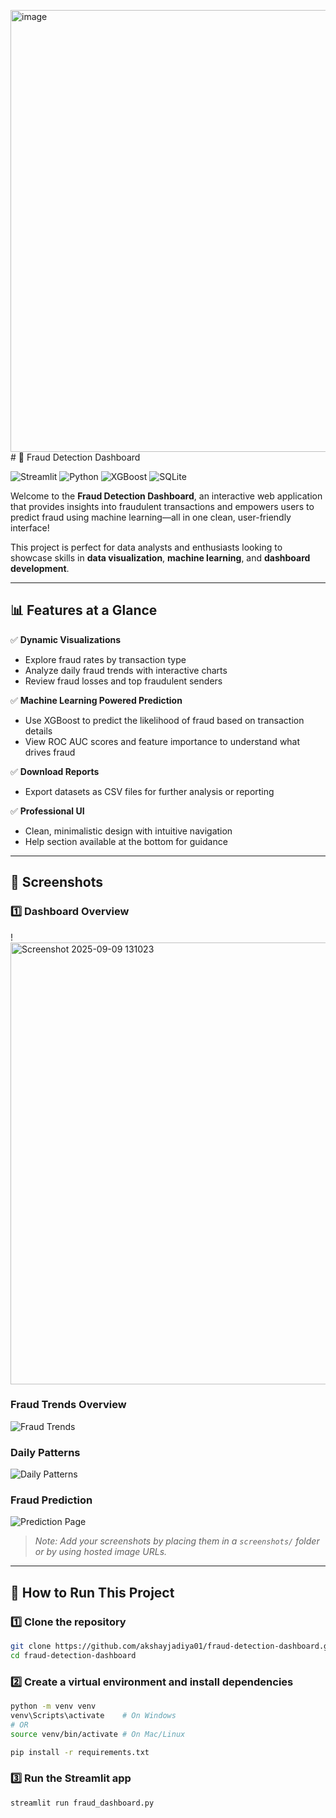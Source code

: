 <img width="1770" height="707" alt="image" src="https://github.com/user-attachments/assets/57c60d4b-abbe-4146-943a-cd96dbef415d" /># 🚨 Fraud Detection Dashboard

![Streamlit](https://img.shields.io/badge/Made_with-Streamlit-green) ![Python](https://img.shields.io/badge/Made_with-Python-blue) ![XGBoost](https://img.shields.io/badge/ML-XGBoost-orange) ![SQLite](https://img.shields.io/badge/Database-SQLite-lightgrey)

Welcome to the **Fraud Detection Dashboard**, an interactive web application that provides insights into fraudulent transactions and empowers users to predict fraud using machine learning—all in one clean, user-friendly interface!

This project is perfect for data analysts and enthusiasts looking to showcase skills in **data visualization**, **machine learning**, and **dashboard development**.

---

## 📊 **Features at a Glance**

✅ **Dynamic Visualizations**  
- Explore fraud rates by transaction type  
- Analyze daily fraud trends with interactive charts  
- Review fraud losses and top fraudulent senders

✅ **Machine Learning Powered Prediction**  
- Use XGBoost to predict the likelihood of fraud based on transaction details  
- View ROC AUC scores and feature importance to understand what drives fraud

✅ **Download Reports**  
- Export datasets as CSV files for further analysis or reporting

✅ **Professional UI**  
- Clean, minimalistic design with intuitive navigation  
- Help section available at the bottom for guidance

---

## 📂 **Screenshots**

### 1️⃣ Dashboard Overview
!<img width="1770" height="707" alt="Screenshot 2025-09-09 131023" src="https://github.com/user-attachments/assets/0eddefc8-bf3a-41be-89a2-b183b2fefcad" />


### Fraud Trends Overview  
![Fraud Trends](screenshots/trends.png)

### Daily Patterns  
![Daily Patterns](screenshots/daily.png)

### Fraud Prediction  
![Prediction Page](screenshots/prediction.png)

> _Note: Add your screenshots by placing them in a `screenshots/` folder or by using hosted image URLs._

---

## 🚀 **How to Run This Project**

### 1️⃣ Clone the repository
```bash
git clone https://github.com/akshayjadiya01/fraud-detection-dashboard.git
cd fraud-detection-dashboard

```
### 2️⃣ Create a virtual environment and install dependencies
```bash
python -m venv venv
venv\Scripts\activate    # On Windows
# OR
source venv/bin/activate # On Mac/Linux

pip install -r requirements.txt
```

### 3️⃣ Run the Streamlit app
```bash
streamlit run fraud_dashboard.py
```
